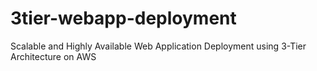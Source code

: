 # 3tier-webapp-deployment
Scalable and Highly Available Web Application Deployment using 3-Tier Architecture on AWS
